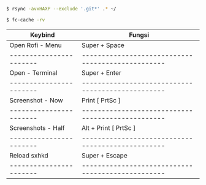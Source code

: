 ```bash
$ rsync -avxHAXP --exclude '.git*' .* ~/
```
```bash
$ fc-cache -rv
```

|        Keybind        | Fungsi                                          |
|-----------------------|-------------------------------------------------|
|   Open Rofi - Menu    | Super + Space                                   |
|-----------------------|-------------------------------------------------|
|    Open - Terminal    | Super + Enter	                                  |
|-----------------------|-------------------------------------------------|
|   Screenshot - Now    | Print [ PrtSc ]                                 |
|-----------------------|-------------------------------------------------|
|  Screenshots - Half   | Alt + Print [ PrtSc ]                           |
|-----------------------|-------------------------------------------------|
|     Reload sxhkd      | Super + Escape                                  |
|-----------------------|-------------------------------------------------|
